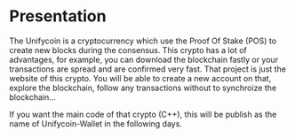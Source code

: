 # Presentation
The Unifycoin is a cryptocurrency which use the Proof Of Stake (POS) to create new blocks during the consensus.
This crypto has a lot of advantages, for example, you can download the blockchain fastly or your transactions are spread and are confirmed very fast.
That project is just the website of this crypto. You will be able to create a new account on that, explore the blockchain, follow any transactions without to synchroize the blockchain...

If you want the main code of that crypto (C++), this will be publish as the name of Unifycoin-Wallet in the following days.
